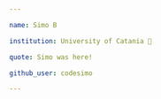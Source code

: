 ```yaml
---

name: Simo B

institution: University of Catania 🚩

quote: Simo was here!

github_user: codesimo

---
```

